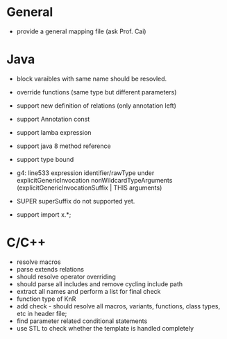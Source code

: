 # General
- provide a general mapping file (ask Prof. Cai)

# Java
- block varaibles with same name should be resovled.  
- override functions (same type but different parameters)

- support new definition of relations (only annotation left)
- support Annotation const
- support lamba expression
- support java 8 method reference
- support type bound
- g4: line533 expression identifier/rawType under explicitGenericInvocation  nonWildcardTypeArguments (explicitGenericInvocationSuffix | THIS arguments)
- SUPER superSuffix do not supported yet.
- support import x.*;


# C/C++
- resolve macros
- parse extends relations
- should resolve operator overriding
- should parse all includes and remove cycling include path
- extract all names and perform a list for final check
- function type of KnR
- add check - should resolve all macros, variants, functions, class types, etc in header file; 
- find parameter related conditional statements
- use STL to check whether the template is handled completely





